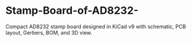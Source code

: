 # Stamp-Board-of-AD8232-
Compact AD8232 stamp board designed in KiCad v9 with schematic, PCB layout, Gerbers, BOM, and 3D view.
